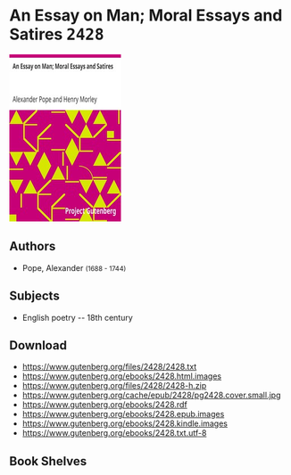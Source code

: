# An Essay on Man; Moral Essays and Satires <kbd>2428</kbd>

![](./cover.medium.jpg "")

## Authors


 - Pope, Alexander <small>(1688 - 1744)</small>

## Subjects


 - English poetry -- 18th century

## Download


 - https://www.gutenberg.org/files/2428/2428.txt
 - https://www.gutenberg.org/ebooks/2428.html.images
 - https://www.gutenberg.org/files/2428/2428-h.zip
 - https://www.gutenberg.org/cache/epub/2428/pg2428.cover.small.jpg
 - https://www.gutenberg.org/ebooks/2428.rdf
 - https://www.gutenberg.org/ebooks/2428.epub.images
 - https://www.gutenberg.org/ebooks/2428.kindle.images
 - https://www.gutenberg.org/ebooks/2428.txt.utf-8

## Book Shelves



